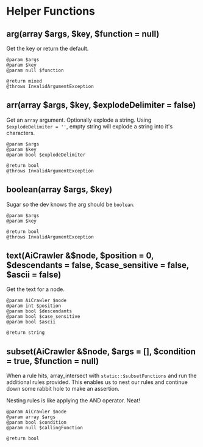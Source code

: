 # Helper Functions

## arg(array $args, $key, $function = null)

Get the key or return the default.

    @param $args
    @param $key
    @param null $function
    
    @return mixed
    @throws InvalidArgumentException

## arr(array $args, $key, $explodeDelimiter = false)

Get an `array` argument. Optionally explode a string. Using `$explodeDelimiter = ''`, empty string will explode a string into it's characters.

    @param $args
    @param $key
    @param bool $explodeDelimiter
    
    @return bool
    @throws InvalidArgumentException
     

## boolean(array $args, $key)

Sugar so the dev knows the arg should be `boolean`.

    @param $args
    @param $key
    
    @return bool
    @throws InvalidArgumentException

## text(AiCrawler &$node, $position = 0, $descendants = false, $case_sensitive = false, $ascii = false)

Get the text for a node.

    @param AiCrawler $node
    @param int $position
    @param bool $descendants
    @param bool $case_sensitive
    @param bool $ascii
    
    @return string

## subset(AiCrawler &$node, $args = [], $condition = true, $function = null)

When a rule hits, array_intersect with `static::$subsetFunctions`
and run the additional rules provided. This enables us to nest
our rules and continue down some rabbit hole to make an assertion.

Nesting rules is like applying the AND operator. Neat!

    @param AiCrawler $node
    @param array $args
    @param bool $condition
    @param null $callingFunction
    
    @return bool